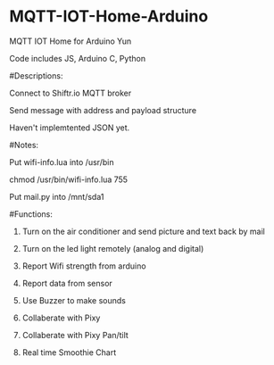 # MQTT-IOT-Home-Arduino


MQTT IOT Home for Arduino Yun


Code includes JS, Arduino C, Python


#Descriptions:


Connect to Shiftr.io MQTT broker


Send message with address and payload structure


Haven't implemtented JSON yet.


#Notes:


Put wifi-info.lua into /usr/bin


chmod /usr/bin/wifi-info.lua 755


Put mail.py into /mnt/sda1


#Functions:


1. Turn on the air conditioner and send picture and text back by mail

2. Turn on the led light remotely (analog and digital)

3. Report Wifi strength from arduino

4. Report data from sensor

5. Use Buzzer to make sounds

6. Collaberate with Pixy

7. Collaberate with Pixy Pan/tilt

8. Real time Smoothie Chart

